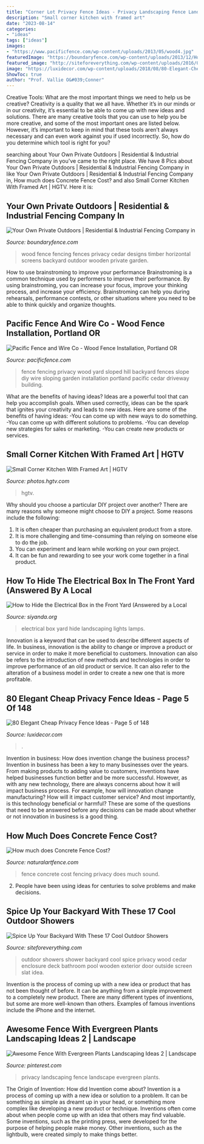 ```yaml
---
title: "Corner Lot Privacy Fence Ideas - Privacy Landscaping Fence Landscape Evergreen Plants"
description: "Small corner kitchen with framed art"
date: "2023-08-14"
categories:
- "ideas"
tags: ["ideas"]
images:
- "https://www.pacificfence.com/wp-content/uploads/2013/05/wood4.jpg"
featuredImage: "https://boundaryfence.com/wp-content/uploads/2013/12/Horizontal-Cedar-Fence-1024x1024.jpg"
featured_image: "http://siteforeverything.com/wp-content/uploads/2016/04/Outdoor-Shower-14.jpg"
image: "https://luxidecor.com/wp-content/uploads/2018/08/80-Elegant-Cheap-Privacy-Fence-Ideas-79-2.jpg"
ShowToc: true
author: "Prof. Vallie O&#039;Conner"
---
```



Creative Tools: What are the most important things we need to help us be creative?
Creativity is a quality that we all have. Whether it’s in our minds or in our creativity, it’s essential to be able to come up with new ideas and solutions. There are many creative tools that you can use to help you be more creative, and some of the most important ones are listed below. However, it’s important to keep in mind that these tools aren’t always necessary and can even work against you if used incorrectly. So, how do you determine which tool is right for you?

	

		
searching about Your Own Private Outdoors | Residential &amp; Industrial Fencing Company in you've came to the right place. We have 8 Pics about Your Own Private Outdoors | Residential &amp; Industrial Fencing Company in like Your Own Private Outdoors | Residential &amp; Industrial Fencing Company in, How much does Concrete Fence Cost? and also Small Corner Kitchen With Framed Art | HGTV. Here it is:
		
    
## Your Own Private Outdoors | Residential &amp; Industrial Fencing Company In

<img loading=lazy src="https://boundaryfence.com/wp-content/uploads/2013/12/Horizontal-Cedar-Fence-1024x1024.jpg" onerror="this.onerror=null;this.src='https://tse4.mm.bing.net/th?id=OIP.-LwF5hYbJFp7bZQbMZi1gAHaHa&amp;pid=15.1';" alt="Your Own Private Outdoors | Residential &amp; Industrial Fencing Company in">

_Source: boundaryfence.com_

>wood fence fencing fences privacy cedar designs timber horizontal screens backyard outdoor wooden private garden. 

	

How to use brainstroming to improve your performance
Brainstroming is a common technique used by performers to improve their performance. By using brainstroming, you can increase your focus, improve your thinking process, and increase your efficiency. Brainstroming can help you during rehearsals, performance contests, or other situations where you need to be able to think quickly and organize thoughts.

    
## Pacific Fence And Wire Co - Wood Fence Installation, Portland OR

<img loading=lazy src="https://www.pacificfence.com/wp-content/uploads/2013/05/wood4.jpg" onerror="this.onerror=null;this.src='https://tse2.mm.bing.net/th?id=OIP.RqVoYMp0mwkJWb94GnxlWgHaFj&amp;pid=15.1';" alt="Pacific Fence and Wire Co - Wood Fence Installation, Portland OR">

_Source: pacificfence.com_

>fence fencing privacy wood yard sloped hill backyard fences slope diy wire sloping garden installation portland pacific cedar driveway building. 

	

What are the benefits of having ideas?
Ideas are a powerful tool that can help you accomplish goals. When used correctly, ideas can be the spark that ignites your creativity and leads to new ideas. Here are some of the benefits of having ideas: 
-You can come up with new ways to do something. 
-You can come up with different solutions to problems. 
-You can develop new strategies for sales or marketing. 
-You can create new products or services.

    
## Small Corner Kitchen With Framed Art | HGTV

<img loading=lazy src="https://hgtvhome.sndimg.com/content/dam/images/hgtv/fullset/2020/1/24/1/Homemade-Home-Paula-Cordion-Home--37.jpg.rend.hgtvcom.966.1449.suffix/1579967111549.jpeg" onerror="this.onerror=null;this.src='https://tse3.mm.bing.net/th?id=OIP.0CooMd-6eicBG4Bks0xZ-wHaLH&amp;pid=15.1';" alt="Small Corner Kitchen With Framed Art | HGTV">

_Source: photos.hgtv.com_

>hgtv. 

	

Why should you choose a particular DIY project over another?
There are many reasons why someone might choose to DIY a project. Some reasons include the following: 
1) It is often cheaper than purchasing an equivalent product from a store.
2) It is more challenging and time-consuming than relying on someone else to do the job.
3) You can experiment and learn while working on your own project.
4) It can be fun and rewarding to see your work come together in a final product.

    
## How To Hide The Electrical Box In The Front Yard (Answered By A Local

<img loading=lazy src="https://www.siyanda.org/wp-content/uploads/Use-Landscaping2.jpg" onerror="this.onerror=null;this.src='https://tse2.mm.bing.net/th?id=OIP.dksv3BFp-AYh6jLeRPyi_wAAAA&amp;pid=15.1';" alt="How to Hide the Electrical Box in the Front Yard (Answered by a Local">

_Source: siyanda.org_

>electrical box yard hide landscaping lights lamps. 

	

Innovation is a keyword that can be used to describe different aspects of life. In business, innovation is the ability to change or improve a product or service in order to make it more beneficial to customers. Innovation can also be refers to the introduction of new methods and technologies in order to improve performance of an old product or service. It can also refer to the alteration of a business model in order to create a new one that is more profitable.

    
## 80 Elegant Cheap Privacy Fence Ideas - Page 5 Of 148

<img loading=lazy src="https://luxidecor.com/wp-content/uploads/2018/08/80-Elegant-Cheap-Privacy-Fence-Ideas-79-2.jpg" onerror="this.onerror=null;this.src='https://tse2.mm.bing.net/th?id=OIP.Uazxavid4zsmKcV7gnsLSgHaLH&amp;pid=15.1';" alt="80 Elegant Cheap Privacy Fence Ideas - Page 5 of 148">

_Source: luxidecor.com_

>. 

	

Invention in business: How does invention change the business process?
Invention in business has been a key to many businesses over the years. From making products to adding value to customers, inventions have helped businesses function better and be more successful. However, as with any new technology, there are always concerns about how it will impact business process. For example, how will innovation change manufacturing? How will it impact customer service? And most importantly, is this technology beneficial or harmful? These are some of the questions that need to be answered before any decisions can be made about whether or not innovation in business is a good thing.

    
## How Much Does Concrete Fence Cost?

<img loading=lazy src="https://static.wixstatic.com/media/ee93af_f573ea3bf16946e892bd56aa9668ecf2~mv2.jpg/v1/fit/w_2500,h_1330,al_c/ee93af_f573ea3bf16946e892bd56aa9668ecf2~mv2.jpg" onerror="this.onerror=null;this.src='https://tse3.mm.bing.net/th?id=OIP.tEf2E0rX61gMNXz9i6cUsAHaFj&amp;pid=15.1';" alt="How much does Concrete Fence Cost?">

_Source: naturalartfence.com_

>fence concrete cost fencing privacy does much sound. 

	

2. People have been using ideas for centuries to solve problems and make decisions.

    
## Spice Up Your Backyard With These 17 Cool Outdoor Showers

<img loading=lazy src="http://siteforeverything.com/wp-content/uploads/2016/04/Outdoor-Shower-14.jpg" onerror="this.onerror=null;this.src='https://tse4.mm.bing.net/th?id=OIP.BDr3IiVnvqgPbUsuLBi2OgHaJ4&amp;pid=15.1';" alt="Spice Up Your Backyard With These 17 Cool Outdoor Showers">

_Source: siteforeverything.com_

>outdoor showers shower backyard cool spice privacy wood cedar enclosure deck bathroom pool wooden exterior door outside screen slat idea. 

	

Invention is the process of coming up with a new idea or product that has not been thought of before. It can be anything from a simple improvement to a completely new product. There are many different types of inventions, but some are more well-known than others. Examples of famous inventions include the iPhone and the internet.

    
## Awesome Fence With Evergreen Plants Landscaping Ideas 2 | Landscape

<img loading=lazy src="https://i.pinimg.com/736x/a5/6b/ba/a56bbab73d463f1610963dcb2f071399.jpg" onerror="this.onerror=null;this.src='https://tse1.mm.bing.net/th?id=OIP.ddKgY9BhkJEbHLmErkJGSgHaE8&amp;pid=15.1';" alt="Awesome Fence With Evergreen Plants Landscaping Ideas 2 | Landscape">

_Source: pinterest.com_

>privacy landscaping fence landscape evergreen plants. 

	

The Origin of Invention: How did Invention come about?
Invention is a process of coming up with a new idea or solution to a problem. It can be something as simple as dreamt up in your head, or something more complex like developing a new product or technique. Inventions often come about when people come up with an idea that others may find valuable. Some inventions, such as the printing press, were developed for the purpose of helping people make money. Other inventions, such as the lightbulb, were created simply to make things better.

